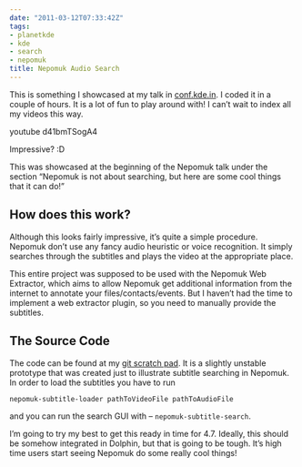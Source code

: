 ```yaml
---
date: "2011-03-12T07:33:42Z"
tags:
- planetkde
- kde
- search
- nepomuk
title: Nepomuk Audio Search
---
```


This is something I showcased at my talk in <a href="http://conf.kde.in/" target="_blank">conf.kde.in</a>. I coded it in a couple of hours. It is a lot of fun to play around with! I can’t wait to index all my videos this way.

 youtube d41bmTSogA4

Impressive? :D

This was showcased at the beginning of the Nepomuk talk under the section “Nepomuk is not about searching, but here are some cool things that it can do!”
<h2>How does this work?</h2>
Although this looks fairly impressive, it’s quite a simple procedure. Nepomuk don’t use any fancy audio heuristic or voice recognition. It simply searches through the subtitles and plays the video at the appropriate place.

This entire project was supposed to be used with the Nepomuk Web Extractor, which aims to allow Nepomuk get additional information from the internet to annotate your files/contacts/events. But I haven’t had the time to implement a web extractor plugin, so you need to manually provide the subtitles.
<h2>The Source Code</h2>
The code can be found at my <a href="http://quickgit.kde.org/?p=scratch/vhanda/nepomuk-subtitle-search.git&amp;a=summary" target="_blank">git scratch pad</a>. It is a slightly unstable prototype that was created just to illustrate subtitle searching in Nepomuk. In order to load the subtitles you have to run

`nepomuk-subtitle-loader pathToVideoFile pathToAudioFile`

and you can run the search GUI with – `nepomuk-subtitle-search`.

I’m going to try my best to get this ready in time for 4.7. Ideally, this should be somehow integrated in Dolphin, but that is going to be tough. It’s high time users start seeing Nepomuk do some really cool things!

